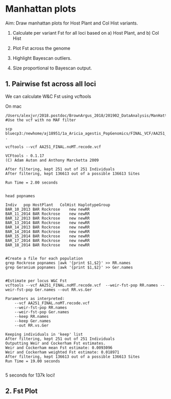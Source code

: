 # Manhattan plots 

Aim: Draw manhattan plots for Host Plant and Col Hist variants. 

1. Calculate per variant Fst for all loci based on a) Host Plant, and b) Col Hist

2. Plot Fst across the genome

3. Highlight Bayescan outliers.

4. Size proportional to Bayescan output. 



## 1. Pairwise fst across all loci

We can calculate W&C Fst using vcftools


On mac
```
/Users/alexjvr/2018.postdoc/BrownArgus_2018/201902_DataAnalysis/ManHattanPlot
#Use the vcf with no MAF filter

scp bluecp3:/newhome/aj18951/1a_Aricia_agestis_PopGenomics/FINAL_VCF/AA251_FINAL.noMT.recode.vcf .

vcftools --vcf AA251_FINAL.noMT.recode.vcf 

VCFtools - 0.1.17
(C) Adam Auton and Anthony Marcketta 2009

After filtering, kept 251 out of 251 Individuals
After filtering, kept 136613 out of a possible 136613 Sites

Run Time = 2.00 seconds


head popnames

Indiv	pop	HostPlant	ColHist	HaplotypeGroup
BAR_10_2013	BAR	Rockrose	new	newRR
BAR_11_2014	BAR	Rockrose	new	newRR
BAR_12_2013	BAR	Rockrose	new	newRR
BAR_13_2014	BAR	Rockrose	new	newRR
BAR_14_2013	BAR	Rockrose	new	newRR
BAR_14_2014	BAR	Rockrose	new	newRR
BAR_15_2014	BAR	Rockrose	new	newRR
BAR_17_2014	BAR	Rockrose	new	newRR
BAR_18_2014	BAR	Rockrose	new	newRR


#Create a file for each population
grep Rockrose popnames |awk '{print $1,$2}' >> RR.names
grep Geranium popnames |awk '{print $1,$2}' >> Ger.names


#Estimate per locus W&C Fst
vcftools --vcf AA251_FINAL.noMT.recode.vcf  --weir-fst-pop RR.names --weir-fst-pop Ger.names --out RR.vs.Ger

Parameters as interpreted:
	--vcf AA251_FINAL.noMT.recode.vcf
	--weir-fst-pop RR.names
	--weir-fst-pop Ger.names
	--keep RR.names
	--keep Ger.names
	--out RR.vs.Ger

Keeping individuals in 'keep' list
After filtering, kept 251 out of 251 Individuals
Outputting Weir and Cockerham Fst estimates.
Weir and Cockerham mean Fst estimate: 0.0093096
Weir and Cockerham weighted Fst estimate: 0.018971
After filtering, kept 136613 out of a possible 136613 Sites
Run Time = 19.00 seconds


```
5 seconds for 137k loci!


## 2. Fst Plot





